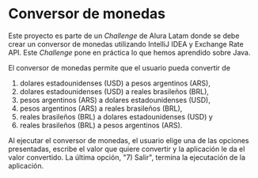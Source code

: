 # Conversor de monedas

Este proyecto es parte de un *Challenge* de Alura Latam donde se debe crear un conversor de monedas utilizando IntelliJ IDEA y Exchange Rate API. Este *Challenge* pone en práctica lo que hemos aprendido sobre Java.

El conversor de monedas permite que el usuario pueda convertir de 
1) dolares estadounidenses (USD) a pesos argentinos (ARS),
2) dolares estadounidenses (USD) a reales brasileños (BRL),
3) pesos argentinos (ARS) a dolares estadounidenses (USD),
4) pesos argentinos (ARS) a reales brasileños (BRL),
5) reales brasileños (BRL) a dolares estadounidenses (USD) y
6) reales brasileños (BRL) a pesos argentinos (ARS).

Al ejecutar el conversor de monedas, el usuario elige una de las opciones presentadas, escribe el valor que quiere convertir y la aplicación le da el valor convertido. La última opción, "7) Salir", termina la ejecutación de la aplicación.
